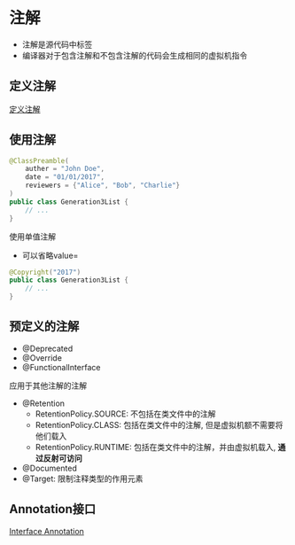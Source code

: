 # 注解

- 注解是源代码中标签
- 编译器对于包含注解和不包含注解的代码会生成相同的虚拟机指令

## 定义注解

[定义注解](Java_Annotation_Definition.md)

## 使用注解

```java
@ClassPreamble(
    auther = "John Doe",
    date = "01/01/2017",
    reviewers = {"Alice", "Bob", "Charlie"}
)
public class Generation3List {
    // ...
}
```

使用单值注解

- 可以省略value=

```java
@Copyright("2017")
public class Generation3List {
    // ...
}
```

## 预定义的注解

- @Deprecated
- @Override
- @FunctionalInterface

应用于其他注解的注解

- @Retention
  - RetentionPolicy.SOURCE: 不包括在类文件中的注解
  - RetentionPolicy.CLASS: 包括在类文件中的注解, 但是虚拟机额不需要将他们载入
  - RetentionPolicy.RUNTIME: 包括在类文件中的注解，并由虚拟机载入, **通过反射可访问**
- @Documented
- @Target: 限制注释类型的作用元素

## Annotation接口

[Interface Annotation](Java_Interface_Annotation.md)
